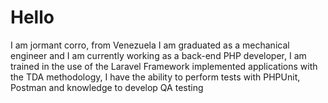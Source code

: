 # Hello 

I am jormant corro, from Venezuela I am graduated as a mechanical engineer and I am currently working as a back-end PHP developer, I am trained in the use of the Laravel Framework implemented applications with the TDA methodology, I have the ability to perform tests with PHPUnit, Postman and knowledge to develop QA testing
